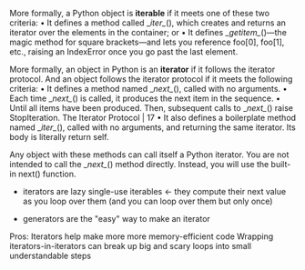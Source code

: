 More formally, a Python object is **iterable** if it meets one of these two criteria:
• It defines a method called \__iter\__(), which creates and returns an iterator over the elements in the container; or
• It defines \__getitem\__()—the magic method for square brackets—and lets you reference foo[0], foo[1], etc., raising an IndexError once you go past the last element.

More formally, an object in Python is an **iterator** if it follows the iterator protocol. And an object follows the iterator protocol if it meets the following criteria:
• It defines a method named \__next\__(), called with no arguments.
• Each time \__next\__() is called, it produces the next item in the sequence.
• Until all items have been produced. Then, subsequent calls to \__next\__() raise StopIteration.
 The Iterator Protocol | 17
• It also defines a boilerplate method named \__iter\__(), called with no arguments, and returning the same iterator. Its body is literally return self.

Any object with these methods can call itself a Python iterator. You are not intended to call the \__next\__() method directly. Instead, you will use the built-in next() function.


- iterators are lazy single-use iterables <- they compute their next value as you loop over them (and you can loop over them but only once)

- generators are the "easy" way to make an iterator

Pros:
Iterators help make more more memory-efficient code
Wrapping iterators-in-iterators can break up big and scary loops into small understandable steps